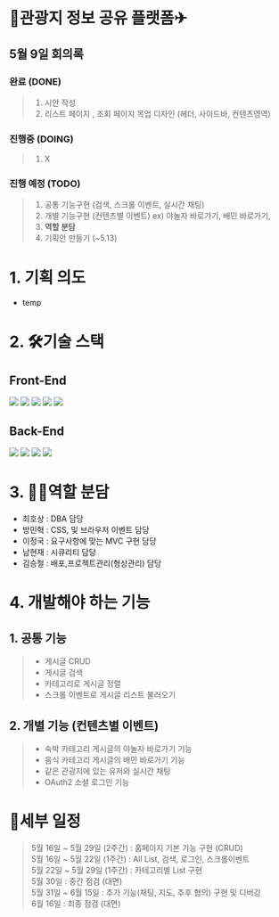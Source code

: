 # 🚌관광지 정보 공유 플랫폼✈

## 5월 9일 회의록
### 완료 (DONE) 
> 1. 시안 작성
> 2. 리스트 페이지 , 조회 페이지 목업 디자인 (헤더, 사이드바, 컨텐츠영역)
### 진행중 (DOING)
> 1. X
### 진행 예정 (TODO)
> 1. 공통 기능구현 (검색, 스크롤 이벤트, 실시간 채팅)
> 2. 개별 기능구현 (컨텐츠별 이벤트) ex) 야놀자 바로가기, 배민 바로가기, 
> 3. <strong>역할 분담</strong>
> 4. 기획안 만들기 (~5.13)

# 1. 기획 의도
- temp

# 2. 🛠기술 스택
## Front-End  
<img src="https://img.shields.io/badge/html5-E34F26?style=for-the-badge&logo=html5&logoColor=white"> <img src="https://img.shields.io/badge/css-1572B6?style=for-the-badge&logo=css3&logoColor=white"> <img src="https://img.shields.io/badge/javascript-F7DF1E?style=for-the-badge&logo=javascript&logoColor=black"> <img src="https://img.shields.io/badge/jquery-0769AD?style=for-the-badge&logo=jquery&logoColor=white"> <img src="https://img.shields.io/badge/bootstrap-7952B3?style=for-the-badge&logo=bootstrap&logoColor=white">

## Back-End
<img src="https://img.shields.io/badge/java-007396?style=for-the-badge&logo=java&logoColor=white"> <img src="https://img.shields.io/badge/spring data jpa-59666C?style=for-the-badge&logo=hibernate&logoColor=white"> <img src="https://img.shields.io/badge/spring boot-6DB33F?style=for-the-badge&logo=spring Boot&logoColor=white"> <img src="https://img.shields.io/badge/mariaDB-003545?style=for-the-badge&logo=mariaDB&logoColor=white">

# 3. 👯‍♂️역할 분담
- 최호상 : DBA 담당<br>
- 방민혁 : CSS, 및 브라우저 이벤트 담당<br>
- 이정국 : 요구사항에 맞는 MVC 구현 담당<br>
- 남현재 : 시큐리티 담당<br>
- 김승철 : 배포,프로젝트관리(형상관리) 담당<br>

# 4. 개발해야 하는 기능
## 1. 공통 기능
> - 게시글 CRUD<br>
> - 게시글 검색<br>
> - 카테고리로 게시글 정렬<br>
> - 스크롤 이벤트로 게시글 리스트 불러오기 <br>

## 2. 개별 기능 (컨텐츠별 이벤트)
> - 숙박 카테고리 게시글의 야놀자 바로가기 기능<br>
> - 음식 카테고리 게시글의 배민 바로가기 기능<br>
> - 같은 관광지에 있는 유저와 실시간 채팅<br>
> - OAuth2 소셜 로그인 기능<br>

# 📜세부 일정
> 5월 16일 ~ 5월 29일 (2주간) : 홈페이지 기본 기능 구현 (CRUD)<br>
> 5월 16일 ~ 5월 22일 (1주간) : All List, 검색, 로그인, 스크롤이벤트<br>
> 5월 22일 ~ 5월 29일 (1주간) : 카테고리별 List 구현<br>
> 5월 30일 : 중간 점검 (대면)<br>
> 5월 31일 ~ 6월 15일 : 추가 기능(채팅, 지도, 추후 협의) 구현 및 디버깅<br>
> 6월 16일 : 최종 점검 (대면)<br>
